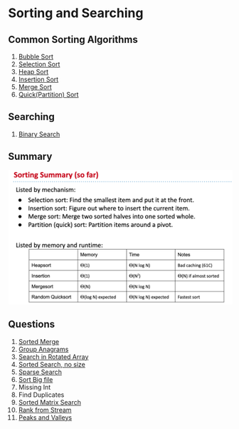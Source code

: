 # Sorting and Searching

## Common Sorting Algorithms

1. [Bubble Sort](Sorting/1.Bubble&#32;Sort.md)
2. [Selection Sort](Sorting/2.Selection&#32;Sort.md)
3. [Heap Sort](Sorting/3.Heap&#32;Sort.md)
4. [Insertion Sort](Sorting/4.Insertion&#32;Sort.md)
5. [Merge Sort](Sorting/5.Merge&#32;Sort.md)
6. [Quick(Partition) Sort](Sorting/6.Partition&#32;Sort.md)

## Searching

1. [Binary Search](Sorting/7.Binary&#32;Search.md)


## Summary

![](img/summary.png)

## Questions

1. [Sorted Merge](Questions/1.Sorted&#32;Merge.md)
2. [Group Anagrams](Questions/2.Group&#32;Anagrams.md)
3. [Search in Rotated Array](Questions/3.Search&#32;in&#32;Rotated&#32;Array.md)
4. [Sorted Search, no size](Questions/4.Sorted&#32;Search.md)
5. [Sparse Search](Questions/5.Sparse&#32;Search.md)
6. [Sort Big file](Questions/6.Sort&#32;Big&#32;File.md)
7. Missing Int
8. Find Duplicates
9. [Sorted Matrix Search](Questions/9.Sorted&#32;Matrix&#32;Search.md)
10. [Rank from Stream](Questions/10.Rank&#32;From&#32;Stream.md)
11. [Peaks and Valleys](Questions/11.Peaks&#32;and&#32;Valleys.md)